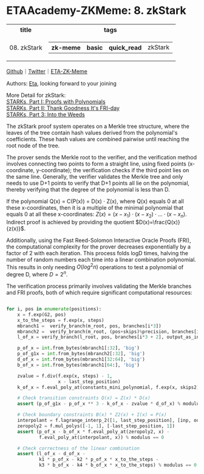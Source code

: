 # ETAAcademy-ZKMeme: 8. zkStark

<table>
  <tr>
    <th>title</th>
    <th>tags</th>
  </tr>
  <tr>
    <td>08. zkStark</td>
    <td>
      <table>
        <tr>
          <th>zk-meme</th>
          <th>basic</th>
          <th>quick_read</th>
          <td>zkStark</td>
        </tr>
      </table>
    </td>
  </tr>
</table>

[Github](https://github.com/ETAAcademy)｜[Twitter](https://twitter.com/ETAAcademy)｜[ETA-ZK-Meme](https://github.com/ETAAcademy/ETAAcademy-ZK-Meme)

Authors: [Eta](https://twitter.com/pwhattie), looking forward to your joining

More Detail for zkStark:<br>
[STARKs, Part I: Proofs with Polynomials](https://vitalik.eth.limo/general/2017/11/09/starks_part_1.html) <br>
[STARKs, Part II: Thank Goodness It's FRI-day](https://vitalik.eth.limo/general/2017/11/22/starks_part_2.html) <br>
[STARKs, Part 3: Into the Weeds](https://vitalik.eth.limo/general/2018/07/21/starks_part_3.html)

The zkStark proof system operates on a Merkle tree structure, where the leaves of the tree contain hash values derived from the polynomial's coefficients. These hash values are combined pairwise until reaching the root node of the tree.

The prover sends the Merkle root to the verifier, and the verification method involves connecting two points to form a straight line, using fixed points (x-coordinate, y-coordinate); the verification checks if the third point lies on the same line. Generally, the verifier validates the Merkle tree and only needs to use D+1 points to verify that D+1 points all lie on the polynomial, thereby verifying that the degree of the polynomial is less than D.

If the polynomial Q(x) = C(P(x)) = D(x) ⋅ Z(x), where Q(x) equals 0 at all these x-coordinates, then it is a multiple of the minimal polynomial that equals 0 at all these x-coordinates: $Z(x) = (x - x_1)⋅(x - x_2)⋅...⋅(x - x_n).$ Indirect proof is achieved by providing the quotient $D(x)=\frac{Q(x)}{z(x)}$.

Additionally, using the Fast Reed-Solomon Interactive Oracle Proofs (FRI), the computational complexity for the prover decreases exponentially by a factor of 2 with each iteration. This process folds logD times, halving the number of random numbers each time into a linear combination polynomial. This results in only needing $O(log^2n)$ operations to test a polynomial of degree D, where $D=2^n$.

The verification process primarily involves validating the Merkle branches and FRI proofs, both of which require significant computational resources:

```python

for i, pos in enumerate(positions):
    x = f.exp(G2, pos)
    x_to_the_steps = f.exp(x, steps)
    mbranch1 =  verify_branch(m_root, pos, branches[i*3])
    mbranch2 =  verify_branch(m_root, (pos+skips)%precision, branches[i*3+1])
    l_of_x = verify_branch(l_root, pos, branches[i*3 + 2], output_as_int=True)

    p_of_x = int.from_bytes(mbranch1[:32], 'big')
    p_of_g1x = int.from_bytes(mbranch2[:32], 'big')
    d_of_x = int.from_bytes(mbranch1[32:64], 'big')
    b_of_x = int.from_bytes(mbranch1[64:], 'big')

    zvalue = f.div(f.exp(x, steps) - 1,
                   x - last_step_position)
    k_of_x = f.eval_poly_at(constants_mini_polynomial, f.exp(x, skips2))

    # Check transition constraints Q(x) = Z(x) * D(x)
    assert (p_of_g1x - p_of_x ** 3 - k_of_x - zvalue * d_of_x) % modulus == 0

    # Check boundary constraints B(x) * Z2(x) + I(x) = P(x)
    interpolant = f.lagrange_interp_2([1, last_step_position], [inp, output])
    zeropoly2 = f.mul_polys([-1, 1], [-last_step_position, 1])
    assert (p_of_x - b_of_x * f.eval_poly_at(zeropoly2, x) -
            f.eval_poly_at(interpolant, x)) % modulus == 0

    # Check correctness of the linear combination
    assert (l_of_x - d_of_x -
            k1 * p_of_x - k2 * p_of_x * x_to_the_steps -
            k3 * b_of_x - k4 * b_of_x * x_to_the_steps) % modulus == 0



```
